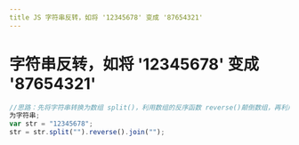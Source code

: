 ```yaml
---
title JS 字符串反转，如将 '12345678' 变成 '87654321'
---
```


# 字符串反转，如将 '12345678' 变成 '87654321'

```js
//思路：先将字符串转换为数组 split()，利⽤数组的反序函数 reverse()颠倒数组，再利⽤ jion() 转换
为字符串;
var str = "12345678";
str = str.split("").reverse().join("");
```
